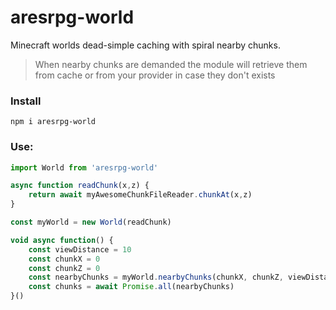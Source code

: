 # aresrpg-world

Minecraft worlds dead-simple caching with spiral nearby chunks.

> When nearby chunks are demanded the module will retrieve them from cache or from your provider in case they don't exists

### Install

`npm i aresrpg-world`

### Use:
```js
import World from 'aresrpg-world'

async function readChunk(x,z) {
	return await myAwesomeChunkFileReader.chunkAt(x,z)
}

const myWorld = new World(readChunk)

void async function() {
	const viewDistance = 10
	const chunkX = 0
	const chunkZ = 0
	const nearbyChunks = myWorld.nearbyChunks(chunkX, chunkZ, viewDistance)
	const chunks = await Promise.all(nearbyChunks)
}()
```
